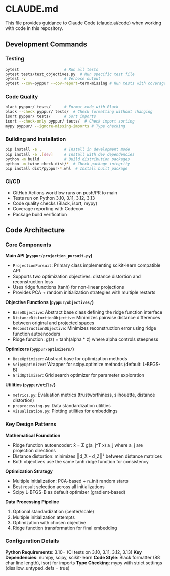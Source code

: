 # CLAUDE.md

This file provides guidance to Claude Code (claude.ai/code) when working with code in this repository.

## Development Commands

### Testing
```bash
pytest                    # Run all tests
pytest tests/test_objectives.py  # Run specific test file
pytest -v                 # Verbose output
pytest --cov=pyppur --cov-report=term-missing # Run tests with coverage
```

### Code Quality
```bash
black pyppur/ tests/      # Format code with Black
black --check pyppur/ tests/  # Check formatting without changing
isort pyppur/ tests/      # Sort imports
isort --check-only pyppur/ tests/  # Check import sorting
mypy pyppur/ --ignore-missing-imports # Type checking
```

### Building and Installation
```bash
pip install -e .          # Install in development mode
pip install -e .[dev]     # Install with dev dependencies
python -m build           # Build distribution packages
python -m twine check dist/*  # Check package integrity
pip install dist/pyppur-*.whl  # Install built package
```

### CI/CD
- GitHub Actions workflow runs on push/PR to main
- Tests run on Python 3.10, 3.11, 3.12, 3.13
- Code quality checks (Black, isort, mypy)
- Coverage reporting with Codecov
- Package build verification

## Code Architecture

### Core Components

**Main API (`pyppur/projection_pursuit.py`)**
- `ProjectionPursuit`: Primary class implementing scikit-learn compatible API
- Supports two optimization objectives: distance distortion and reconstruction loss
- Uses ridge functions (tanh) for non-linear projections
- Provides PCA + random initialization strategies with multiple restarts

**Objective Functions (`pyppur/objectives/`)**
- `BaseObjective`: Abstract base class defining the ridge function interface
- `DistanceDistortionObjective`: Minimizes pairwise distance differences between original and projected spaces
- `ReconstructionObjective`: Minimizes reconstruction error using ridge function autoencoders
- Ridge function: g(z) = tanh(alpha * z) where alpha controls steepness

**Optimizers (`pyppur/optimizers/`)**
- `BaseOptimizer`: Abstract base for optimization methods
- `ScipyOptimizer`: Wrapper for scipy.optimize methods (default: L-BFGS-B)
- `GridOptimizer`: Grid search optimizer for parameter exploration

**Utilities (`pyppur/utils/`)**
- `metrics.py`: Evaluation metrics (trustworthiness, silhouette, distance distortion)
- `preprocessing.py`: Data standardization utilities  
- `visualization.py`: Plotting utilities for embeddings

### Key Design Patterns

**Mathematical Foundation**
- Ridge function autoencoder: x̂ = Σ g(a_j^T x) a_j where a_j are projection directions
- Distance distortion: minimizes ||d_X - d_Z||² between distance matrices
- Both objectives use the same tanh ridge function for consistency

**Optimization Strategy**
- Multiple initialization: PCA-based + n_init random starts
- Best result selection across all initializations
- Scipy L-BFGS-B as default optimizer (gradient-based)

**Data Processing Pipeline**
1. Optional standardization (center/scale)
2. Multiple initialization attempts
3. Optimization with chosen objective  
4. Ridge function transformation for final embedding

### Configuration Details

**Python Requirements**: 3.10+ (CI tests on 3.10, 3.11, 3.12, 3.13)
**Key Dependencies**: numpy, scipy, scikit-learn
**Code Style**: Black formatter (88 char line length), isort for imports
**Type Checking**: mypy with strict settings (disallow_untyped_defs = true)